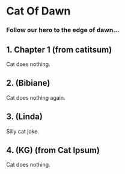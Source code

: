 # Cat Of Dawn

### Follow our hero to the edge of dawn... 

## 1. Chapter 1 (from catitsum)

Cat does nothing.

## 2. (Bibiane)

Cat does nothing again.

## 3. (Linda)

Silly cat joke.

## 4. (KG) (from Cat Ipsum)

Cat does nothing.
